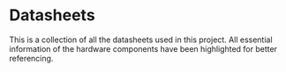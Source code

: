 # Datasheets

This is a collection of all the datasheets used in this project.
All essential information of the hardware components have been highlighted for better referencing.
